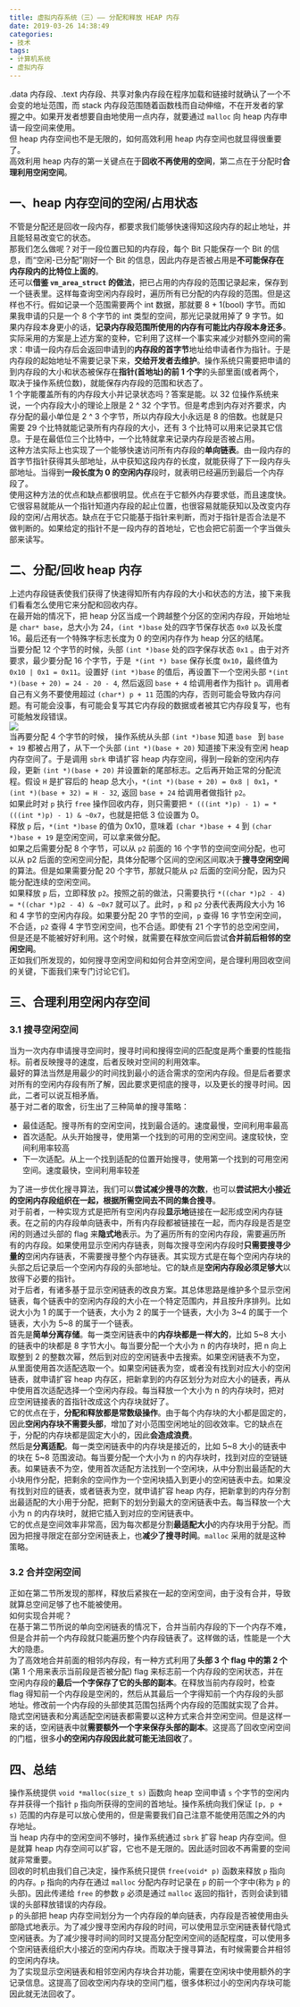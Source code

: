 ```yaml
---
title: 虚拟内存系统（三）—— 分配和释放 HEAP 内存
date: 2019-03-26 14:38:49
categories:
- 技术
tags:
- 计算机系统
- 虚拟内存
---
```


.data 内存段、.text 内存段、共享对象内存段在程序加载和链接时就确认了一个不会变的地址范围，而 stack 内存段范围随着函数栈而自动伸缩，不在开发者的掌握之中。如果开发者想要自由地使用一点内存，就要通过 `malloc` 向 heap 内存申请一段空间来使用。  
但 heap 内存空间也不是无限的，如何高效利用 heap 内存空间也就显得很重要了。  
高效利用 heap 内存的第一关键点在于**回收不再使用的空间**，第二点在于分配时**合理利用空闲空间**。
<!--more-->

## 一、heap 内存空间的空闲/占用状态
不管是分配还是回收一段内存，都要求我们能够快速得知这段内存的起止地址，并且能轻易改变它的状态。  
那我们怎么做呢？对于一段位置已知的内存段，每个 Bit 只能保存一个 Bit 的信息，而“空闲-已分配”刚好一个 Bit 的信息，因此内存是否被占用是**不可能保存在内存段内的比特位上面的**。  
还可以**借鉴 `vm_area_struct` 的做法**，把已占用的内存段的范围记录起来，保存到一个链表里。这样每查询空闲内存段时，遍历所有已分配的内存段的范围。但是这样也不行。假如记录一个范围需要两个 int 数据，那就要 8 + 1(bool) 字节。而如果我申请的只是一个 8 个字节的 int 类型的空间，那光记录就用掉了 9 字节。如果内存段本身更小的话，**记录内存段范围所使用的内存有可能比内存段本身还多**。  
实际采用的方案是上述方案的变种，它利用了这样一个事实来减少对额外空间的需求：申请一段内存后会返回申请到的**内存段的首字节**地址给申请者作为指针。于是内存段的起始地址不需要记录下来，**交给开发者去维护**。操作系统只需要把申请的到内存段的大小和状态被保存在**指针(首地址)的前 1 个字**的头部里面(或者两个，取决于操作系统位数)，就能保存内存段的范围和状态了。  
1 个字能覆盖所有的内存段大小并记录状态吗？答案是能。以 32 位操作系统来说，一个内存段大小的理论上限是 2 ^ 32 个字节。但是考虑到内存对齐要求，内存分配的最小单位是 2 ^ 3 个字节，所以内存段大小永远是 8 的倍数。也就是只需要 29 个比特就能记录所有内存段的大小，还有 3 个比特可以用来记录其它信息。于是在最低位三个比特中，一个比特就拿来记录内存段是否被占用。  
这种方法实际上也实现了一个能够快速访问所有内存段的**单向链表**。由一段内存的首字节指针获得其头部地址，从中获知这段内存的长度，就能获得了下一段内存头部地址。当得到**一段长度为 0 的空闲内存**段时，就表明已经遍历到最后一个内存段了。  
使用这种方法的优点和缺点都很明显。优点在于它额外内存要求低，而且速度快。它很容易就能从一个指针知道内存段的起止位置，也很容易就能获知以及改变内存段的空闲/占用状态。缺点在于它只能基于指针来判断，而对于指针是否合法是不做判断的。如果给定的指针不是一段内存的首地址，它也会把它前面一个字当做头部来读写。  

## 二、分配/回收 heap 内存
上述内存段链表使我们获得了快速得知所有内存段的大小和状态的方法，接下来我们看看怎么使用它来分配和回收内存。  
在最开始的情况下，把 heap 分区当成一个跨越整个分区的空闲内存段，开始地址是 `char* base`，总大小为 24，`(int *)base` 处的四字节保存状态 `0x0` 以及长度 16。最后还有一个特殊字标志长度为 0 的空闲内存作为 heap 分区的结尾。  
当要分配 12 个字节的时候，头部 `(int *)base` 处的四字保存状态 `0x1` 。由于对齐要求，最少要分配 16 个字节，于是` *(int *) base` 保存长度 `0x10`，最终值为 `0x10 | 0x1 = 0x11`。设置好 `(int *)base` 的值后，再设置下一个空闲头部 `*(int *)(base + 20) = 24 - 20 - 4`, 然后返回 `base + 4` 给调用者作为指针 `p`。调用者自己有义务不要使用超过 `(char*) p + 11` 范围的内存，否则可能会导致内存问题。有可能会没事，有可能会复写其它内存段的数据或者被其它内存段复写，也有可能触发段错误。  
![](https://static-public-imhuwq.oss-cn-shenzhen.aliyuncs.com/writing/virtual-memory/heap-memory-header.png)  
当再要分配 4 个字节的时候， 操作系统从头部 `(int *)base` 知道 `base ` 到 `base + 19` 都被占用了，从下一个头部 `(int *)(base + 20)` 知道接下来没有空闲 heap 内存空间了。于是调用 `sbrk` 申请扩容 heap 内存空间，得到一段新的空闲内存段，更新 `(int *)(base + 20)` 并设置新的尾部标志。之后再开始正常的分配流程。假设 `H` 是扩容后的 heap 总大小，`*(int *)(base + 20) = 0x8 | 0x1`，`*(int *)(base + 32) = H - 32`, 返回 `base + 24` 给调用者做指针 `p2`。  
如果此时对 `p` 执行 `free` 操作回收内存，则只需要把 `* (((int *)p) - 1) = * (((int *)p) - 1) & ~0x7`，也就是把低 3 位设置为 0。  
释放 `p` 后，`*(int *)base` 的值为 0x10，意味着 `(char *)base + 4` 到 `(char *)base + 19` 是空闲空间，可以拿来做分配。  
如果之后需要分配 8 个字节，可以从 `p2` 前面的 16 个字节的空间空间分配，也可以从 p2 后面的空闲空间分配，具体分配哪个区间的空闲区间取决于**搜寻空闲空间**的算法。但是如果需要分配 20 个字节，那就只能从 `p2` 后面的空间分配，因为只能分配连续的空闲空间。  
如果释放 `p` 后，立即释放 `p2`。按照之前的做法，只需要执行 `*((char *)p2 - 4) = *((char *)p2 - 4) & ~0x7` 就可以了。此时，`p` 和 `p2` 分表代表两段大小为 16 和 4 字节的空闲内存段。如果要分配 20 字节的空间，`p` 查得 16 字节空闲空间，不合适，`p2` 查得 4 字节空闲空间，也不合适。即使有 21 个字节的总空闲空间，但是还是不能被好好利用。这个时候，就需要在释放空间后尝试**合并前后相邻的空闲空间**。  
正如我们所发现的，如何搜寻空闲空间和如何合并空闲空间，是合理利用回收空间的关键，下面我们来专门讨论它们。

## 三、合理利用空闲内存空间
### 3.1 搜寻空闲空间
当为一次内存申请搜寻空间时，搜寻时间和搜得空间的匹配度是两个重要的性能指标。前者反映搜寻的速度，后者反映对空间的利用效率。  
最好的算法当然是用最少的时间找到最小的适合需求的空闲内存段。但是后者要求对所有的空闲内存段有所了解，因此要求更彻底的搜寻，以及更长的搜寻时间。因此，二者可以说互相矛盾。  
基于对二者的取舍，衍生出了三种简单的搜寻策略：
- 最佳适配。搜寻所有的空闲空间，找到最合适的。速度最慢，空间利用率最高
- 首次适配。从头开始搜寻，使用第一个找到的可用的空闲空间。速度较快，空间利用率较高
- 下一次适配。从上一个找到适配的位置开始搜寻，使用第一个找到的可用空闲空间。速度最快，空间利用率较差

为了进一步优化搜寻算法，我们可以**尝试减少搜寻的次数**，也可以**尝试把大小接近的空闲内存段组织在一起，根据所需空间去不同的集合搜寻**。  
对于前者，一种实现方式是把所有空闲内存段**显示地**链接在一起形成空闲内存链表。在之前的内存段单向链表中，所有内存段都被链接在一起，而内存段是否是空闲的则通过头部的 flag 来**隐式地**表示。为了遍历所有的空闲内存段，需要遍历所有的内存段。如果使用显示空闲内存链表，则每次搜寻空闲内存段时**只需要搜寻少量的**空闲内存链表，不需要搜寻整个内存链表。其实现方式是在每个空闲内存块的头部之后记录后一个空闲内存段的头部地址。它的缺点是**空闲内存段必须足够大**以放得下必要的指针。  
对于后者，有诸多基于显示空闲链表的改良方案。其总体思路是维护多个显示空闲链表，每个链表中的空闲内存段的大小在一个特定范围内，并且按升序排列。比如说大小为 1 的属于一个链表，大小为 2 的属于一个链表，大小为 3~4 的属于一个链表，大小为 5~8 的属于一个链表。  
首先是**简单分离存储**。每一类空闲链表中的**内存块都是一样大的**，比如 5~8 大小的链表中的块都是 8 字节大小。每当要分配一个大小为 n 的内存块时，把 n 向上取整到 2 的整数次幂，然后到对应的空闲链表中去搜索。如果空闲链表不为空，从里面使用首次适配选取一个。如果空闲链表为空，或者没有找到对应大小的空闲链表，就申请扩容 heap 内存区，把新拿到的内存区划分为对应大小的链表，再从中使用首次适配选择一个空闲内存段。每当释放一个大小为 n 的内存块时，把对应空闲链接表的首指针改成这个内存块就好了。  
它的优点在于，**分配和释放都是常数级操作**。由于每个内存块的大小都是固定的，因此**空闲内存块不需要头部**，增加了对小范围空闲地址的回收效率。它的缺点在于，分配的内存块都是固定大小的，因此**会造成浪费**。  
然后是**分离适配**。每一类空闲链表中的内存块是接近的，比如 5~8 大小的链表中的块在 5~8 范围波动。每当要分配一个大小为 n 的内存块时，找到对应的空链链表。如果链表不为空，使用首次适配方法找到一个空闲块，从中分割出最适配的大小块用作分配，把剩余的空间作为一个空闲块插入到更小的空闲链表中去。如果没有找到对应的链表，或者链表为空，就申请扩容 heap 内存，把新拿到的内存分割出最适配的大小用于分配，把剩下的划分到最大的空闲链表中去。每当释放一个大小为 n 的内存块时，就把它插入到对应的空闲链表中。  
它的优点是空间效率非常高，因为每次都是分割**最适配大小**的内存块用于分配。而因为把搜寻限定在部分空闲链表上，也**减少了搜寻时间**。`malloc` 采用的就是这种策略。  

### 3.2 合并空闲空间  
正如在第二节所发现的那样，释放后紧挨在一起的空闲空间，由于没有合并，导致就算总空间足够了也不能被使用。  
如何实现合并呢？  
在基于第二节所说的单向空闲链表的情况下，合并当前内存段的下一个内存不难，但是合并前一个内存段就只能遍历整个内存段链表了。这样做的话，性能是一个大大的隐患。  
为了高效地合并前面的相邻内存段，有一种方式利用了**头部 3 个 flag 中的第 2 个**(第 1 个用来表示当前段是否被分配) flag 来标志前一个内存段的空闲状态，并在空闲内存段的**最后一个字保存了它的头部的副本**。在释放当前内存段时，检查 flag 得知前一个内存段是空闲的，然后从其最后一个字得知前一个内存段的头部地址。修改前一个内存段的头部使其范围包括两个内存段的范围就实现了合并。  
隐式空闲链表和分离适配空闲链表都需要以这种方式来合并空闲空间。但是这样一来的话，空闲链表中就**需要额外一个字来保存头部的副本**。这提高了回收空闲空间的门槛，很多**小的空闲内存段因此就可能无法回收**了。  

## 四、总结
操作系统提供 `void *malloc(size_t s)` 函数向 heap 空间申请 `s` 个字节的空闲内存并获得一个指针 `p` 指向所获得的空间的首地址。操作系统向我们保证 `[p, p + s)` 范围的内存是可以放心使用的，但是需要我们自己注意不能使用范围之外的内存地址。   
当 heap 内存中的空闲空间不够时，操作系统通过 `sbrk` 扩容 heap 内存空间。但是就算 heap 内存空间可以扩容，它也不是无限的。因此适时回收不再需要的空间就非常重要。  
回收的时机由我们自己决定，操作系统只提供 `free(void* p)` 函数来释放 `p` 指向的内存。`p` 指向的内存在通过 `malloc` 分配内存时记录在 `p` 的前一个字中(称为 `p` 的头部)。因此传递给 `free` 的参数 `p` 必须是通过 `malloc` 返回的指针，否则会读到错误的头部释放错误的内存段。  
`p` 的头部把 heap 内存空间划分为一个内存段的单向链表，内存段是否被使用由头部隐式地表示。为了减少搜寻空闲内存段的时间，可以使用显示空闲链表替代隐式空闲链表。为了减少搜寻时间的同时又提高分配空闲空间的适配程度，可以使用多个空闲链表组织大小接近的空闲内存块。而取决于搜寻算法，有时候需要合并相邻的空闲内存块。  
为了实现显示空闲链表和相邻空闲内存块合并功能，需要在空闲块中使用额外的字记录信息。这提高了回收空闲内存块的空间门槛，很多体积过小的空闲内存块可能因此就无法回收了。  